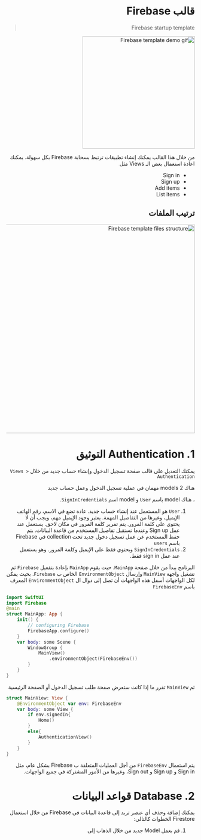 <div dir="rtl">
  
# قالب Firebase 
> Firebase startup template 

<img width="300" alt="Firebase template demo gif" src="https://user-images.githubusercontent.com/8784343/103164888-ecdd9f80-4821-11eb-885c-2b84173d11e9.gif" />



من خلال هذا القالب يمكنك إنشاء تطبيقات ترتبط بسحابة Firebase بكل سهولة. يمكنك اعادة استعمال بعض الـ Views مثل
- Sign in 
- Sign up 
- Add items
- List items

## ترتيب الملفات
<img width="556" alt="Firebase template files structure" src="https://user-images.githubusercontent.com/8784343/103164641-f74a6a00-481e-11eb-99e2-5ba56f45f273.png">

# 1. Authentication التوثيق
يمكنك التعديل على قالب صفحة تسجيل الدخول وإنشاء حساب جديد من خلال 
`Views > Authentication`

هناك 2 models مهمان في عملية تسجيل الدخول وعمل حساب جديد 

، هناك model باسم `User` و model اسم `SignInCredentials`. 
1. `User` هو المستعمل عند إنشاء حساب جديد. عادة تضع في الاسم، رقم الهاتف الإيميل، وغيرها من التفاصيل المهمة.  يعتبر وجود الإيميل مهم، ويجب أن لا يحتوي على كلمة المرور. يتم تمرير كلمة المرور في مكان لاحق. يستعمل عند عمل Sign up وعندما تستقبل تفاصيل المستخدم من قاعدة البيانات. 
يتم حفظ المستخدم عن عمل تسجيل دخول جديد تحت collection في Firebase باسم `users`
2. `SignInCredentials` ويحتوي فقط على الإيميل وكلمة المرور. وهو يستعمل عند عمل sign in فقط.


البرنامج يبدأ من خلال صفحة `MainApp`. حيث يقوم `MainApp` بإعادة بتفعيل `Firebase` ثم تشغيل واجهة `MainView` وإرسال `EnvironmentObject` الخاص ب `Firebase`. بحيث يمكن لكل الواجهات أسفل هذه الواجهات أن تصل إلى دوال ال `EnvironmentObject` المعرف باسم `FirebaseEnv` 

<div dir="ltr">
  
```swift
import SwiftUI
import Firebase
@main
struct MainApp: App {
    init() {
        // configuring Firebase
        FirebaseApp.configure()
    }
    var body: some Scene {
        WindowGroup {
            MainView()
                .environmentObject(FirebaseEnv())
        }
    }
}
```

</div>

ثم `MainView` تقرر ما إذا كانت ستعرض صفحة طلب تسجيل الدخول أو الصفحة الرئيسية 
<div dir="ltr">
  
```swift
struct MainView: View {
    @EnvironmentObject var env: FirebaseEnv
    var body: some View {
        if env.signedIn{
            Home()
        }
        else{
            AuthenticationView()
        }
    }
}
```

</div>


يتم استعمال `FirebaseEnv` من أجل العمليات المتعلقة ب Firebase بشكل عام، مثل Sign in و Sign up و Sign out، وغيرها من الأمور المشتركة في جميع الواجهات. 


# 2. Database قواعد البيانات
يمكنك إضافة وحذف أي عنصر تريد إلى قاعدة البيانات في Firebase من خلال استعمال Firestore
الخطوات كالتالي: 
1. قم بعمل Model جديد من خلال الذهاب إلى



  
  </dir>
